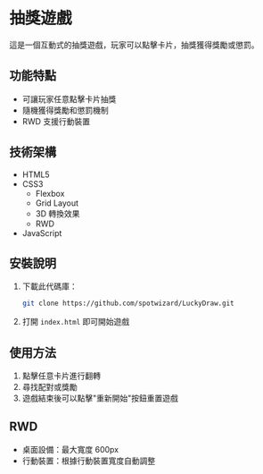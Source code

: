 # 抽獎遊戲

這是一個互動式的抽獎遊戲，玩家可以點擊卡片，抽獎獲得獎勵或懲罰。

## 功能特點

- 可讓玩家任意點擊卡片抽獎
- 隨機獲得獎勵和懲罰機制
- RWD 支援行動裝置

## 技術架構

- HTML5
- CSS3
  - Flexbox
  - Grid Layout
  - 3D 轉換效果
  - RWD
- JavaScript

## 安裝說明

1. 下載此代碼庫： 
   ```bash
   git clone https://github.com/spotwizard/LuckyDraw.git
   ```

1. 打開 `index.html` 即可開始遊戲

## 使用方法

1. 點擊任意卡片進行翻轉
2. 尋找配對或獎勵
3. 遊戲結束後可以點擊"重新開始"按鈕重置遊戲

## RWD

- 桌面設備：最大寬度 600px
- 行動裝置：根據行動裝置寬度自動調整